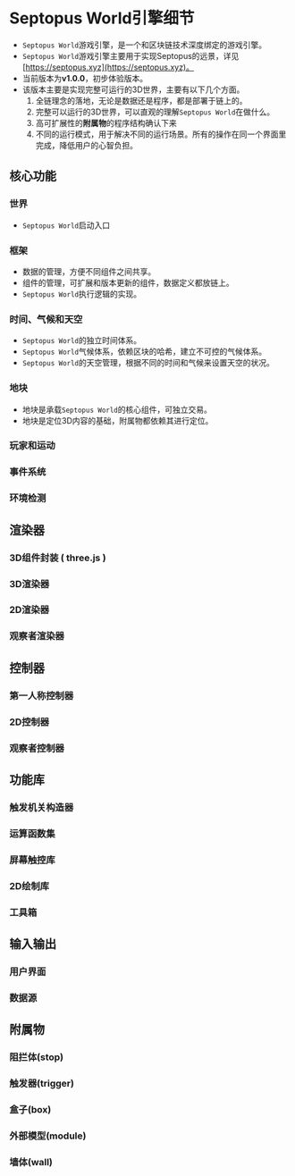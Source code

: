 # Septopus World引擎细节

* `Septopus World`游戏引擎，是一个和区块链技术深度绑定的游戏引擎。
* `Septopus World`游戏引擎主要用于实现Septopus的远景，详见[https://septopus.xyz](https://septopus.xyz)。
* 当前版本为**v1.0.0**，初步体验版本。
* 该版本主要是实现完整可运行的3D世界，主要有以下几个方面。
    1. 全链理念的落地，无论是数据还是程序，都是部署于链上的。
    2. 完整可以运行的3D世界，可以直观的理解`Septopus World`在做什么。
    3. 高可扩展性的**附属物**的程序结构确认下来
    4. 不同的运行模式，用于解决不同的运行场景。所有的操作在同一个界面里完成，降低用户的心智负担。

## 核心功能

### 世界

* `Septopus World`启动入口

### 框架

* 数据的管理，方便不同组件之间共享。
* 组件的管理，可扩展和版本更新的组件，数据定义都放链上。
* `Septopus World`执行逻辑的实现。

### 时间、气候和天空

* `Septopus World`的独立时间体系。
* `Septopus World`气候体系，依赖区块的哈希，建立不可控的气候体系。
* `Septopus World`的天空管理，根据不同的时间和气候来设置天空的状况。

### 地块

* 地块是承载`Septopus World`的核心组件，可独立交易。
* 地块是定位3D内容的基础，附属物都依赖其进行定位。

### 玩家和运动

### 事件系统

### 环境检测

## 渲染器

### 3D组件封装 ( three.js )

### 3D渲染器

### 2D渲染器

### 观察者渲染器

## 控制器

### 第一人称控制器

### 2D控制器

### 观察者控制器

## 功能库

### 触发机关构造器

### 运算函数集

### 屏幕触控库

### 2D绘制库

### 工具箱

## 输入输出

### 用户界面

### 数据源

## 附属物

### 阻拦体(stop)

### 触发器(trigger)

### 盒子(box)

### 外部模型(module)

### 墙体(wall)